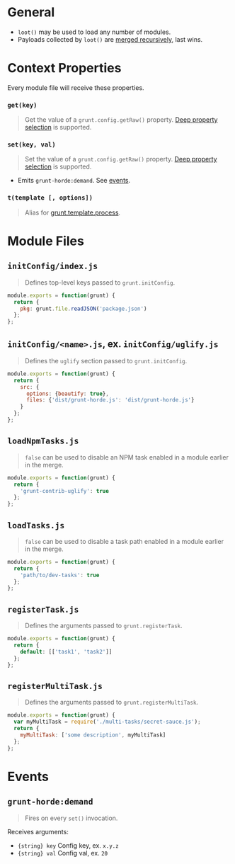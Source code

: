 # General

- `loot()` may be used to load any number of modules.
- Payloads collected by `loot()` are [merged recursively](https://github.com/pluma/assimilate), last wins.

# Context Properties

Every module file will receive these properties.

### `get(key)`

> Get the value of a `grunt.config.getRaw()` property. [Deep property selection](https://github.com/qualiancy/tea-properties) is supported.

### `set(key, val)`

> Set the value of a `grunt.config.getRaw()` property. [Deep property selection](https://github.com/qualiancy/tea-properties) is supported.

- Emits `grunt-horde:demand`. See [events](#events).

### `t(template [, options])`

> Alias for [grunt.template.process](http://gruntjs.com/api/grunt.template#grunt.template.process).

# Module Files

## `initConfig/index.js`

> Defines top-level keys passed to `grunt.initConfig`.

```js
module.exports = function(grunt) {
  return {
    pkg: grunt.file.readJSON('package.json')
  };
};

```

## `initConfig/<name>.js`, ex. `initConfig/uglify.js`

> Defines the `uglify` section passed to `grunt.initConfig`.

```js
module.exports = function(grunt) {
  return {
    src: {
      options: {beautify: true},
      files: {'dist/grunt-horde.js': 'dist/grunt-horde.js'}
    }
  };
};

```

## `loadNpmTasks.js`

> `false` can be used to disable an NPM task enabled in a module earlier in the merge.

```js
module.exports = function(grunt) {
  return {
    'grunt-contrib-uglify': true
  };
};
```

## `loadTasks.js`

> `false` can be used to disable a task path enabled in a module earlier in the merge.

```js
module.exports = function(grunt) {
  return {
    'path/to/dev-tasks': true
  };
};
```

## `registerTask.js`

> Defines the arguments passed to `grunt.registerTask`.

```js
module.exports = function(grunt) {
  return {
    default: [['task1', 'task2']]
  };
};
```

## `registerMultiTask.js`

> Defines the arguments passed to `grunt.registerMultiTask`.

```js
module.exports = function(grunt) {
  var myMultiTask = require('./multi-tasks/secret-sauce.js');
  return {
    myMultiTask: ['some description', myMultiTask]
  };
};
```

# Events

## `grunt-horde:demand`

> Fires on every `set()` invocation.

Receives arguments:

- `{string} key` Config key, ex. `x.y.z`
- `{string} val` Config val, ex. `20`
